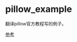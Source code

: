 pillow_example
==============

翻译pillow官方教程写的例子。

[参考](http://www.cnblogs.com/wbin91/p/3971079.html)